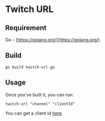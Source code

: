 # Twitch URL

## Requirement

Go - [https://golang.org/](https://golang.org/)

## Build

`go build twitch-url.go`

## Usage

Once you've built it, you can run:

`twitch-url "channel" "clientId"`

You can get a client id [here](https://blog.twitch.tv/client-id-required-for-kraken-api-calls-afbb8e95f843)